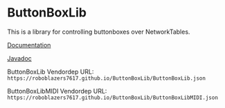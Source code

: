 # ButtonBoxLib

This is a library for controlling buttonboxes over NetworkTables.

[Documentation](https://roboblazers7617.github.io/ButtonBoxLib)

[Javadoc](https://roboblazers7617.github.io/ButtonBoxLib/javadoc)

ButtonBoxLib Vendordep URL: `https://roboblazers7617.github.io/ButtonBoxLib/ButtonBoxLib.json`

ButtonBoxLibMIDI Vendordep URL: `https://roboblazers7617.github.io/ButtonBoxLib/ButtonBoxLibMIDI.json`
